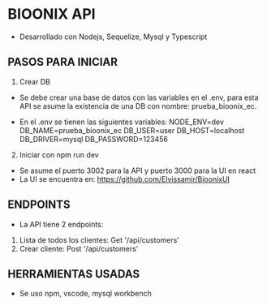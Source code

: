 # BIOONIX API 
- Desarrollado con Nodejs, Sequelize, Mysql y Typescript

## PASOS PARA INICIAR
1) Crear DB

- Se debe crear una base de datos con las variables en el .env, 
para esta API se asume la existencia de una DB con nombre: prueba_bioonix_ec.

- En el .env se tienen las siguientes variables: 
NODE_ENV=dev
DB_NAME=prueba_bioonix_ec
DB_USER=user
DB_HOST=localhost
DB_DRIVER=mysql
DB_PASSWORD=123456

2) Iniciar con npm run dev

- Se asume el puerto 3002 para la API y puerto 3000 para la UI en react
- La UI se encuentra en: https://github.com/Elvissamir/BioonixUI

## ENDPOINTS
- La API tiene 2 endpoints: 
1) Lista de todos los clientes: Get '/api/customers' 
2) Crear cliente:  Post '/api/customers'

## HERRAMIENTAS USADAS
- Se uso npm, vscode, mysql workbench